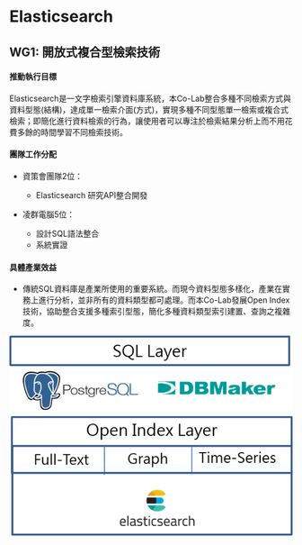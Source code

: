 # Elasticsearch

## WG1: 開放式複合型檢索技術  

#### 推動執行目標
Elasticsearch是一文字檢索引擎資料庫系統，本Co-Lab整合多種不同檢索方式與資料型態(結構)，達成單一檢索介面(方式)，實現多種不同型態單一檢索或複合式檢索；即簡化進行資料檢索的行為，讓使用者可以專注於檢索結果分析上而不用花費多餘的時間學習不同檢索技術。

#### 團隊工作分配

* 資策會團隊2位：
  * Elasticsearch 研究API整合開發
  
* 凌群電腦5位：
  * 設計SQL語法整合
  * 系統實證


#### 具體產業效益

* 傳統SQL資料庫是產業所使用的重要系統。而現今資料型態多樣化，產業在實務上進行分析，並非所有的資料類型都可處理。而本Co-Lab發展Open Index 技術，協助整合支援多種索引型態，簡化多種資料類型索引建置、查詢之複雜度。


<p align="center">
  <img src="https://github.com/twoss-io/Elasticsearch/blob/master/img/elasticsearch_intro1.png">
</p>
